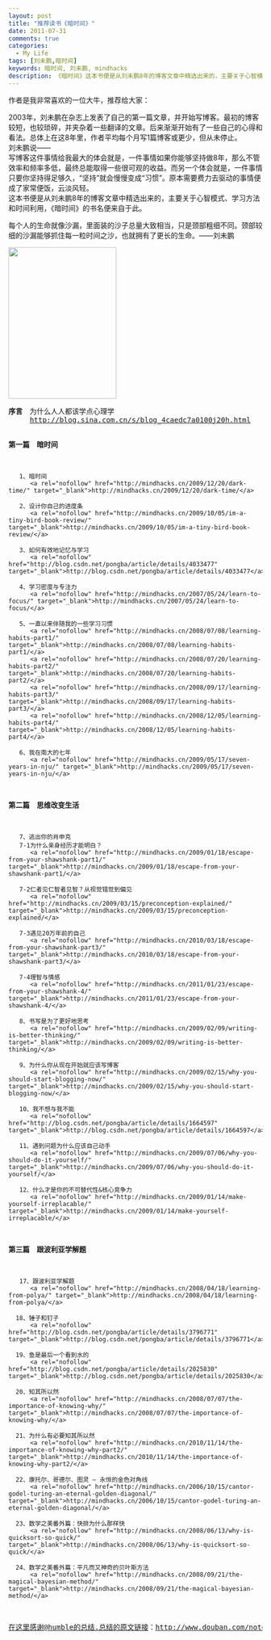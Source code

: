 ```yaml
---
layout: post
title: "推荐读书《暗时间》"
date: 2011-07-31
comments: true
categories:
  - My Life
tags: [刘未鹏,暗时间]
keywords: 暗时间, 刘未鹏, mindhacks
description: 《暗时间》这本书便是从刘未鹏8年的博客文章中精选出来的，主要关于心智模式、学习方法和时间利用。
---
```

作者是我非常喜欢的一位大牛，推荐给大家：

2003年，刘未鹏在杂志上发表了自己的第一篇文章，并开始写博客。最初的博客较短，也较琐碎，并夹杂着一些翻译的文章。后来渐渐开始有了一些自己的心得和看法。总体上在这8年里，作者平均每个月写1篇博客或更少，但从未停止。  
刘未鹏说——  
写博客这件事情给我最大的体会就是，一件事情如果你能够坚持做8年，那么不管效率和频率多低，最终总能取得一些很可观的收益。而另一个体会就是，一件事情只要你坚持得足够久，“坚持”就会慢慢变成“习惯”。原本需要费力去驱动的事情便成了家常便饭，云淡风轻。  
这本书便是从刘未鹏8年的博客文章中精选出来的，主要关于心智模式、学习方法和时间利用，《暗时间》的书名便来自于此。

每个人的生命就像沙漏，里面装的沙子总量大致相当，只是颈部粗细不同。颈部较细的沙漏能够抓住每一粒时间之沙，也就拥有了更长的生命。——刘未鹏

<!-- more -->

[<img class="alignnone size-medium wp-image-181" title="暗时间" src="http://wordpress.lufangming.com/wp-content/uploads/2011/07/s6586365-214x300.jpg" alt="" width="214" height="300" />][1]

<div id="note_160113445_full">
  <pre><strong>序言</strong>　为什么人人都该学点心理学
     <a rel="nofollow" href="http://blog.sina.com.cn/s/blog_4caedc7a0100j20h.html" target="_blank">http://blog.sina.com.cn/s/blog_4caedc7a0100j20h.html</a>

<strong>第一篇　暗时间</strong>

       1、暗时间
          <a rel="nofollow" href="http://mindhacks.cn/2009/12/20/dark-time/" target="_blank">http://mindhacks.cn/2009/12/20/dark-time/</a>

       2、设计你自己的进度条
          <a rel="nofollow" href="http://mindhacks.cn/2009/10/05/im-a-tiny-bird-book-review/" target="_blank">http://mindhacks.cn/2009/10/05/im-a-tiny-bird-book-review/</a>

       3、如何有效地记忆与学习
          <a rel="nofollow" href="http://blog.csdn.net/pongba/article/details/4033477" target="_blank">http://blog.csdn.net/pongba/article/details/4033477</a>

       4、学习密度与专注力
          <a rel="nofollow" href="http://mindhacks.cn/2007/05/24/learn-to-focus/" target="_blank">http://mindhacks.cn/2007/05/24/learn-to-focus/</a>    

       5、一直以来伴随我的一些学习习惯
          <a rel="nofollow" href="http://mindhacks.cn/2008/07/08/learning-habits-part1/" target="_blank">http://mindhacks.cn/2008/07/08/learning-habits-part1/</a>
          <a rel="nofollow" href="http://mindhacks.cn/2008/07/20/learning-habits-part2/" target="_blank">http://mindhacks.cn/2008/07/20/learning-habits-part2/</a>
          <a rel="nofollow" href="http://mindhacks.cn/2008/09/17/learning-habits-part3/" target="_blank">http://mindhacks.cn/2008/09/17/learning-habits-part3/</a>
          <a rel="nofollow" href="http://mindhacks.cn/2008/12/05/learning-habits-part4/" target="_blank">http://mindhacks.cn/2008/12/05/learning-habits-part4/</a>  

       6、我在南大的七年
          <a rel="nofollow" href="http://mindhacks.cn/2009/05/17/seven-years-in-nju/" target="_blank">http://mindhacks.cn/2009/05/17/seven-years-in-nju/</a>

<strong>第二篇　思维改变生活</strong>

       7、逃出你的肖申克
       7-1为什么亲身经历才能明白？
          <a rel="nofollow" href="http://mindhacks.cn/2009/01/18/escape-from-your-shawshank-part1/" target="_blank">http://mindhacks.cn/2009/01/18/escape-from-your-shawshank-part1/</a>

       7-2仁者见仁智者见智？从视觉错觉到偏见
          <a rel="nofollow" href="http://mindhacks.cn/2009/03/15/preconception-explained/" target="_blank">http://mindhacks.cn/2009/03/15/preconception-explained/</a>

       7-3遇见20万年前的自己
          <a rel="nofollow" href="http://mindhacks.cn/2010/03/18/escape-from-your-shawshank-part3/" target="_blank">http://mindhacks.cn/2010/03/18/escape-from-your-shawshank-part3/</a>

       7-4理智与情感
          <a rel="nofollow" href="http://mindhacks.cn/2011/01/23/escape-from-your-shawshank-4/" target="_blank">http://mindhacks.cn/2011/01/23/escape-from-your-shawshank-4/</a>

       8、书写是为了更好地思考
          <a rel="nofollow" href="http://mindhacks.cn/2009/02/09/writing-is-better-thinking/" target="_blank">http://mindhacks.cn/2009/02/09/writing-is-better-thinking/</a>

       9、为什么你从现在开始就应该写博客
          <a rel="nofollow" href="http://mindhacks.cn/2009/02/15/why-you-should-start-blogging-now/" target="_blank">http://mindhacks.cn/2009/02/15/why-you-should-start-blogging-now/</a>

       10、我不想与我不能
          <a rel="nofollow" href="http://blog.csdn.net/pongba/article/details/1664597" target="_blank">http://blog.csdn.net/pongba/article/details/1664597</a>

       11、遇到问题为什么应该自己动手
          <a rel="nofollow" href="http://mindhacks.cn/2009/07/06/why-you-should-do-it-yourself/" target="_blank">http://mindhacks.cn/2009/07/06/why-you-should-do-it-yourself/</a>

       12、什么才是你的不可替代性&核心竞争力
          <a rel="nofollow" href="http://mindhacks.cn/2009/01/14/make-yourself-irreplacable/" target="_blank">http://mindhacks.cn/2009/01/14/make-yourself-irreplacable/</a>

<strong>第三篇　跟波利亚学解题</strong> 

       17、跟波利亚学解题
          <a rel="nofollow" href="http://mindhacks.cn/2008/04/18/learning-from-polya/" target="_blank">http://mindhacks.cn/2008/04/18/learning-from-polya/</a>

      18、锤子和钉子
          <a rel="nofollow" href="http://blog.csdn.net/pongba/article/details/3796771" target="_blank">http://blog.csdn.net/pongba/article/details/3796771</a>

      19、鱼是最后一个看到水的
          <a rel="nofollow" href="http://blog.csdn.net/pongba/article/details/2025830" target="_blank">http://blog.csdn.net/pongba/article/details/2025830</a>

      20、知其所以然
          <a rel="nofollow" href="http://mindhacks.cn/2008/07/07/the-importance-of-knowing-why/" target="_blank">http://mindhacks.cn/2008/07/07/the-importance-of-knowing-why/</a>

      21、为什么有必要知其所以然
          <a rel="nofollow" href="http://mindhacks.cn/2010/11/14/the-importance-of-knowing-why-part2/" target="_blank">http://mindhacks.cn/2010/11/14/the-importance-of-knowing-why-part2/</a>

      22、康托尔、哥德尔、图灵 — 永恒的金色对角线
          <a rel="nofollow" href="http://mindhacks.cn/2006/10/15/cantor-godel-turing-an-eternal-golden-diagonal/" target="_blank">http://mindhacks.cn/2006/10/15/cantor-godel-turing-an-eternal-golden-diagonal/</a>

      23、数学之美番外篇：快排为什么那样快
          <a rel="nofollow" href="http://mindhacks.cn/2008/06/13/why-is-quicksort-so-quick/" target="_blank">http://mindhacks.cn/2008/06/13/why-is-quicksort-so-quick/</a>

      24、数学之美番外篇：平凡而又神奇的贝叶斯方法
          <a rel="nofollow" href="http://mindhacks.cn/2008/09/21/the-magical-bayesian-method/" target="_blank">http://mindhacks.cn/2008/09/21/the-magical-bayesian-method/</a>

在这里感谢@humble的总结.总结的原文链接：http://www.douban.com/note/160113445/</pre>
</div>

 [1]: http://wordpress.lufangming.com/wp-content/uploads/2011/07/s6586365.jpg